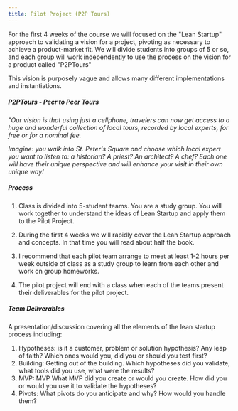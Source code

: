 ```yaml
---
title: Pilot Project (P2P Tours)
---
```

For the first 4 weeks of the course we will focused on the "Lean Startup" approach to validating a vision for a project, pivoting as necessary to achieve a product-market fit. We will divide students into groups of 5 or so, and each group will work independently to use the process on the vision for a product called "P2PTours"

This vision is purposely vague and allows many different implementations and instantiations.

##### P2PTours - Peer to Peer Tours

*"Our vision is that using just a cellphone, travelers can now get access to a huge and wonderful collection of local tours, recorded by local experts, for free or for a nominal fee.*

*Imagine: you walk into St. Peter's Square and choose which local expert you want to listen to: a historian? A priest? An architect? A chef? Each one will have their unique perspective and will enhance your visit in their own unique way!*

##### Process

1. Class is divided into 5-student teams. You are a study group. You will work together to understand the ideas of Lean Startup and apply them to the Pilot Project.

1. During the first 4 weeks we will rapidly cover the Lean Startup approach and concepts. In that time you will read about half the book. 

1. I recommend that each pilot team arrange to meet at least 1-2 hours per week outside of class as a study group to learn from each other and work on group homeworks.

1. The pilot project will end with a class when each of the teams present their deliverables for the pilot project.

##### Team Deliverables

A presentation/discussion covering all the elements of the lean startup process including:

1. Hypotheses: is it a customer, problem or solution hypothesis? Any leap of faith? Which ones would you, did you or should you test first?
1. Building: Getting out of the building. Which hypotheses did you validate, what tools did you use, what were the results?
1. MVP: MVP What MVP did you create or would you create. How did you or would you use it to validate the hypotheses?
1. Pivots: What pivots do you anticipate and why? How would you handle them?
